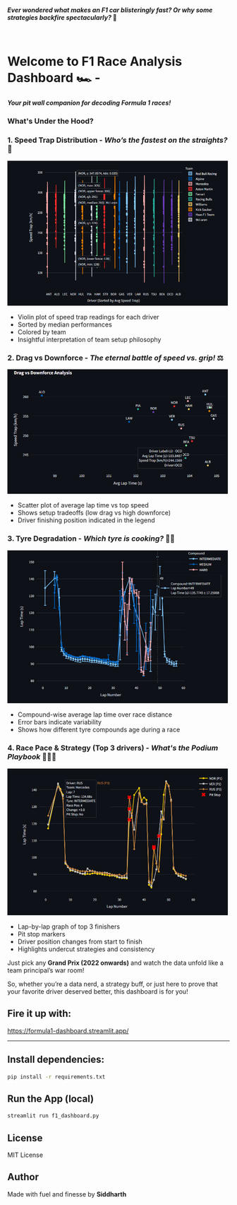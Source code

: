 
#### *Ever wondered what makes an F1 car blisteringly fast? Or why some strategies backfire spectacularly?* 🤔

<br/>

# Welcome to ****F1 Race Analysis Dashboard**** 🏎️ - 
##### *Your pit wall companion for decoding Formula 1 races!*

### What's Under the Hood?

### 1. Speed Trap Distribution - *Who’s the fastest on the straights?* 💨 
<img src="img/image_2025-04-04_02-27-54.png" width="500">

- Violin plot of speed trap readings for each driver
- Sorted by median performances
- Colored by team
- Insightful interpretation of team setup philosophy

### 2. Drag vs Downforce - *The eternal battle of speed vs. grip!* ⚖️
<img src="img/image_2025-04-04_02-29-02.png" width="500">

- Scatter plot of average lap time vs top speed
- Shows setup tradeoffs (low drag vs high downforce)
- Driver finishing position indicated in the legend

### 3. Tyre Degradation - *Which tyre is cooking?* 🛞🔥
<img src="img/image_2025-04-04_02-32-51.png" width="500">

- Compound-wise average lap time over race distance
- Error bars indicate variability
- Shows how different tyre compounds age during a race

### 4. Race Pace & Strategy (Top 3 drivers) - *What's the Podium Playbook* 🥇🥈🥉
<img src="img/image_2025-04-04_02-33-18.png" width="500">

- Lap-by-lap graph of top 3 finishers
- Pit stop markers
- Driver position changes from start to finish
- Highlights undercut strategies and consistency

Just pick any **Grand Prix (2022 onwards)** and watch the data unfold like a team principal’s war room!

So, whether you’re a data nerd, a strategy buff, or just here to prove that your favorite driver deserved better, this dashboard is for you!

## Fire it up with:

https://formula1-dashboard.streamlit.app/

---

## Install dependencies:
```bash
pip install -r requirements.txt
```
## Run the App (local)
```bash
streamlit run f1_dashboard.py
```
## License
MIT License

## Author
Made with fuel and finesse by **Siddharth** 


